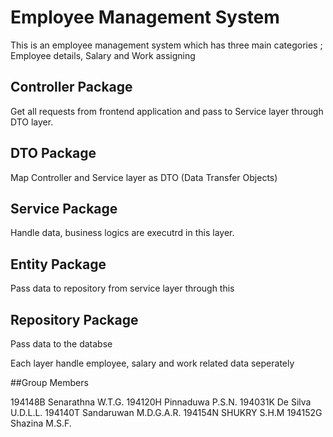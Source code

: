 # Employee Management System
This is an employee management system which has three main categories ; Employee details, Salary and Work assigning

## Controller Package
Get all requests from frontend application and pass to Service layer through DTO layer.

## DTO Package
Map Controller and Service layer as DTO (Data Transfer Objects)

## Service Package
Handle data, business logics are executrd in this layer.

## Entity Package
Pass data to repository from service layer through this

## Repository Package
Pass data to the databse

Each layer handle employee, salary and work related data seperately

##Group Members

194148B Senarathna W.T.G.
194120H Pinnaduwa P.S.N.
194031K De Silva U.D.L.L.
194140T Sandaruwan M.D.G.A.R.
194154N SHUKRY S.H.M
194152G Shazina M.S.F.

